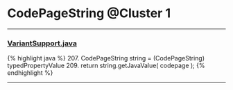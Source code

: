 # CodePageString @Cluster 1

***

### [VariantSupport.java](https://searchcode.com/codesearch/view/97383361/)
{% highlight java %}
207. CodePageString string = (CodePageString) typedPropertyValue
209. return string.getJavaValue( codepage );
{% endhighlight %}

***

